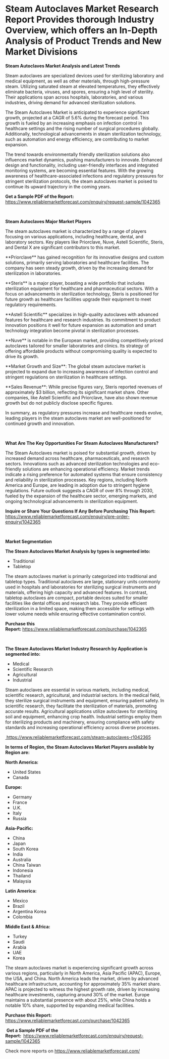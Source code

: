 <p><h1>Steam Autoclaves Market Research Report Provides thorough Industry Overview, which offers an In-Depth Analysis of Product Trends and New Market Divisions</h1></p><p><strong>Steam Autoclaves Market Analysis and Latest Trends</strong></p>
<p><p>Steam autoclaves are specialized devices used for sterilizing laboratory and medical equipment, as well as other materials, through high-pressure steam. Utilizing saturated steam at elevated temperatures, they effectively eliminate bacteria, viruses, and spores, ensuring a high level of sterility. Their applications span across hospitals, laboratories, and various industries, driving demand for advanced sterilization solutions.</p><p>The Steam Autoclaves Market is anticipated to experience significant growth, projected at a CAGR of 5.6% during the forecast period. This growth is fueled by an increasing emphasis on infection control in healthcare settings and the rising number of surgical procedures globally. Additionally, technological advancements in steam sterilization technology, such as automation and energy efficiency, are contributing to market expansion. </p><p>The trend towards environmentally friendly sterilization solutions also influences market dynamics, pushing manufacturers to innovate. Enhanced design and functionality, including user-friendly interfaces and integrated monitoring systems, are becoming essential features. With the growing awareness of healthcare-associated infections and regulatory pressures for stringent sterilization protocols, the steam autoclaves market is poised to continue its upward trajectory in the coming years.</p></p>
<p><strong>Get a Sample PDF of the Report:&nbsp;</strong> <a href="https://www.reliablemarketforecast.com/enquiry/request-sample/1042365?utm_campaign=2932&utm_medium=2&utm_source=Github&utm_content=ia&utm_term=08042025&utm_id=steam-autoclaves">https://www.reliablemarketforecast.com/enquiry/request-sample/1042365</a></p>
<p>&nbsp;</p>
<p><strong>Steam Autoclaves Major Market Players</strong></p>
<p><p>The steam autoclaves market is characterized by a range of players focusing on various applications, including healthcare, dental, and laboratory sectors. Key players like Priorclave, Nuve, Astell Scientific, Steris, and Dental X are significant contributors to this market.</p><p>**Priorclave** has gained recognition for its innovative designs and custom solutions, primarily serving laboratories and healthcare facilities. The company has seen steady growth, driven by the increasing demand for sterilization in laboratories. </p><p>**Steris** is a major player, boasting a wide portfolio that includes sterilization equipment for healthcare and pharmaceutical sectors. With a focus on advancements in sterilization technology, Steris is positioned for future growth as healthcare facilities upgrade their equipment to meet regulatory requirements.</p><p>**Astell Scientific** specializes in high-quality autoclaves with advanced features for healthcare and research industries. Its commitment to product innovation positions it well for future expansion as automation and smart technology integration become pivotal in sterilization processes.</p><p>**Nuve** is notable in the European market, providing competitively priced autoclaves tailored for smaller laboratories and clinics. Its strategy of offering affordable products without compromising quality is expected to drive its growth.</p><p>**Market Growth and Size**: The global steam autoclave market is projected to expand due to increasing awareness of infection control and stringent regulations on sterilization in healthcare settings.</p><p>**Sales Revenue**: While precise figures vary, Steris reported revenues of approximately $3 billion, reflecting its significant market share. Other companies, like Astell Scientific and Priorclave, have also shown revenue growth but do not publicly disclose specific figures.</p><p>In summary, as regulatory pressures increase and healthcare needs evolve, leading players in the steam autoclaves market are well-positioned for continued growth and innovation.</p></p>
<p>&nbsp;</p>
<p><strong>What Are The Key Opportunities For Steam Autoclaves Manufacturers?</strong></p>
<p><p>The Steam Autoclaves market is poised for substantial growth, driven by increased demand across healthcare, pharmaceuticals, and research sectors. Innovations such as advanced sterilization technologies and eco-friendly solutions are enhancing operational efficiency. Market trends indicate a rising preference for automated systems that ensure consistency and reliability in sterilization processes. Key regions, including North America and Europe, are leading in adoption due to stringent hygiene regulations. Future outlook suggests a CAGR of over 8% through 2030, fueled by the expansion of the healthcare sector, emerging markets, and ongoing technological advancements in sterilization equipment.</p></p>
<p><strong>Inquire or Share Your Questions If Any Before Purchasing This Report:</strong> <a href="https://www.reliablemarketforecast.com/enquiry/pre-order-enquiry/1042365?utm_campaign=2932&utm_medium=2&utm_source=Github&utm_content=ia&utm_term=08042025&utm_id=steam-autoclaves">https://www.reliablemarketforecast.com/enquiry/pre-order-enquiry/1042365</a></p>
<p>&nbsp;</p>
<p><strong>Market Segmentation</strong></p>
<p><strong>The Steam Autoclaves Market Analysis by types is segmented into:</strong></p>
<p><ul><li>Traditional</li><li>Tabletop</li></ul></p>
<p><p>The steam autoclaves market is primarily categorized into traditional and tabletop types. Traditional autoclaves are large, stationary units commonly used in hospitals and laboratories for sterilizing surgical instruments and materials, offering high capacity and advanced features. In contrast, tabletop autoclaves are compact, portable devices suited for smaller facilities like dental offices and research labs. They provide efficient sterilization in a limited space, making them accessible for settings with lower volume needs while ensuring effective contamination control.</p></p>
<p><strong>Purchase this Report:&nbsp;</strong><a href="https://www.reliablemarketforecast.com/purchase/1042365?utm_campaign=2932&utm_medium=2&utm_source=Github&utm_content=ia&utm_term=08042025&utm_id=steam-autoclaves">https://www.reliablemarketforecast.com/purchase/1042365</a></p>
<p>&nbsp;</p>
<p><strong>The Steam Autoclaves Market Industry Research by Application is segmented into:</strong></p>
<p><ul><li>Medical</li><li>Scientific Research</li><li>Agricultural</li><li>Industrial</li></ul></p>
<p><p>Steam autoclaves are essential in various markets, including medical, scientific research, agricultural, and industrial sectors. In the medical field, they sterilize surgical instruments and equipment, ensuring patient safety. In scientific research, they facilitate the sterilization of materials, promoting accurate results. Agricultural applications utilize autoclaves for sterilizing soil and equipment, enhancing crop health. Industrial settings employ them for sterilizing products and machinery, ensuring compliance with safety standards and increasing operational efficiency across diverse processes.</p></p>
<p><a href="https://www.reliablemarketforecast.com/steam-autoclaves-r1042365?utm_campaign=2932&utm_medium=2&utm_source=Github&utm_content=ia&utm_term=08042025&utm_id=steam-autoclaves">&nbsp;https://www.reliablemarketforecast.com/steam-autoclaves-r1042365</a></p>
<p><strong>In terms of Region, the Steam Autoclaves Market Players available by Region are:</strong></p>
<p>
    <p> <strong> North America: </strong>
        <ul>
            <li>United States</li>
            <li>Canada</li>
        </ul>
        </p> 
    <p> <strong> Europe: </strong>
        <ul>
            <li>Germany</li>
            <li>France</li>
            <li>U.K.</li>
            <li>Italy</li>
            <li>Russia</li>
        </ul>
        </p> 
    <p> <strong> Asia-Pacific: </strong>
        <ul>
            <li>China</li>
            <li>Japan</li>
            <li>South Korea</li>
            <li>India</li>
            <li>Australia</li>
            <li>China Taiwan</li>
            <li>Indonesia</li>
            <li>Thailand</li>
            <li>Malaysia</li>
        </ul>
        </p> 
    <p> <strong> Latin America: </strong>
        <ul>
            <li>Mexico</li>
            <li>Brazil</li>
            <li>Argentina Korea</li>
            <li>Colombia</li>
        </ul>
        </p> 
    <p> <strong> Middle East & Africa: </strong>
        <ul>
            <li>Turkey</li>
            <li>Saudi</li>
            <li>Arabia</li>
            <li>UAE</li>
            <li>Korea</li>
        </ul>
    </p>
    </p>
<p><p>The steam autoclaves market is experiencing significant growth across various regions, particularly in North America, Asia Pacific (APAC), Europe, the USA, and China. North America leads the market, driven by advanced healthcare infrastructure, accounting for approximately 35% market share. APAC is projected to witness the highest growth rate, driven by increasing healthcare investments, capturing around 30% of the market. Europe maintains a substantial presence with about 25%, while China holds a notable 10% share, supported by expanding medical facilities.</p></p>
<p><strong>Purchase this Report: </strong><a href="https://www.reliablemarketforecast.com/purchase/1042365?utm_campaign=2932&utm_medium=2&utm_source=Github&utm_content=ia&utm_term=08042025&utm_id=steam-autoclaves">https://www.reliablemarketforecast.com/purchase/1042365</a></p>
<p>&nbsp;<strong>Get a Sample PDF of the Report:&nbsp;&nbsp;</strong><a href="https://www.reliablemarketforecast.com/enquiry/request-sample/1042365?utm_campaign=2932&utm_medium=2&utm_source=Github&utm_content=ia&utm_term=08042025&utm_id=steam-autoclaves">https://www.reliablemarketforecast.com/enquiry/request-sample/1042365</a></p>
<p><strong></strong></p>
<p>Check more reports on <a href="https://www.reliablemarketforecast.com/?utm_campaign=2932&utm_medium=2&utm_source=Github&utm_content=ia&utm_term=08042025&utm_id=steam-autoclaves">https://www.reliablemarketforecast.com/</a></p>